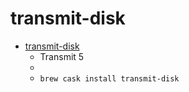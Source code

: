 # transmit-disk
- [transmit-disk](https://panic.com/transmit/)
  -  Transmit 5
  - 
  - `brew cask install transmit-disk`
